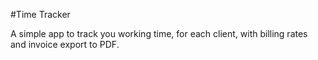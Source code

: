 #Time Tracker

A simple app to track you working time, for each client, with billing rates and invoice export to PDF.
